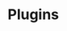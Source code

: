 # Plugins

<div class="row">
    <div class="col-12 col-sm-6">
        <documentation-content-card title="Overview" text="" to="/docs/plugins/overview"></documentation-content-card>
    </div>
    <div class="col-12 col-sm-6">
        <documentation-content-card title="Dashboard" text="" to="/docs/plugins/dashboard"></documentation-content-card>
    </div>
    <div class="col-12 col-sm-6">
        <documentation-content-card title="Plugin Editor" text="" to="/docs/plugins/editor"></documentation-content-card>
    </div>
    <div class="col-12 col-sm-6">
        <documentation-content-card title="Plugin Node" text="" to="/docs/plugins/node"></documentation-content-card>
    </div>
    <div class="col-12 col-sm-6">
        <documentation-content-card title="Writing code" text="" to="/docs/plugins/code"></documentation-content-card>
    </div>
</div>
